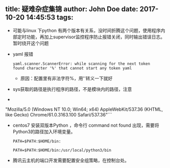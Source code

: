 title: 疑难杂症集锦
author: John Doe
date: 2017-10-20 14:45:53
tags:
---
- 可能与linux 下python 有两个版本有关系，没时间折腾这个问题，使用程序内部定时功能，再加上supervisor监控程序防止报错关闭，同时输出错误日志。暂时绕开这个问题
<!--more-->

- yaml 报错 
	```
   yaml.scanner.ScannerError: while scanning for the next token
   found character '%' that cannot start any token yaml
   ```
   - 原因：配置里有非法字符%，用''转义一下就好
   
   
- sys获取的路径是执行程序的路径，不是模块内的路径，注意
- ``` navigator.userAgent
"Mozilla/5.0 (Windows NT 10.0; Win64; x64) AppleWebKit/537.36 (KHTML, like Gecko) Chrome/61.0.3163.100 Safari/537.36"```

- centos7 安装双版本Python ，命令行 command not found 出现，需要将Python3的路径加入环境变量。

  ```
  PATH=$PATH:$HOME/bin:

  PATH=$PATH:$HOME/bin:/usr/local/python3/bin

  ```
- 腾讯云主机的端口开发需要配置安全组策略，在控制台处。